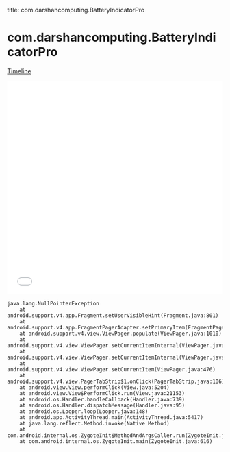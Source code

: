 title: com.darshancomputing.BatteryIndicatorPro

# com.darshancomputing.BatteryIndicatorPro

[Timeline](./vis-timeline.html)

<iframe src="./vis-timeline.html" width="100%" height="500px" style="border:none;"></iframe>

```
java.lang.NullPointerException
	at android.support.v4.app.Fragment.setUserVisibleHint(Fragment.java:801)
	at android.support.v4.app.FragmentPagerAdapter.setPrimaryItem(FragmentPagerAdapter.java:130)
	at android.support.v4.view.ViewPager.populate(ViewPager.java:1010)
	at android.support.v4.view.ViewPager.setCurrentItemInternal(ViewPager.java:523)
	at android.support.v4.view.ViewPager.setCurrentItemInternal(ViewPager.java:495)
	at android.support.v4.view.ViewPager.setCurrentItem(ViewPager.java:476)
	at android.support.v4.view.PagerTabStrip$1.onClick(PagerTabStrip.java:106)
	at android.view.View.performClick(View.java:5204)
	at android.view.View$PerformClick.run(View.java:21153)
	at android.os.Handler.handleCallback(Handler.java:739)
	at android.os.Handler.dispatchMessage(Handler.java:95)
	at android.os.Looper.loop(Looper.java:148)
	at android.app.ActivityThread.main(ActivityThread.java:5417)
	at java.lang.reflect.Method.invoke(Native Method)
	at com.android.internal.os.ZygoteInit$MethodAndArgsCaller.run(ZygoteInit.java:726)
	at com.android.internal.os.ZygoteInit.main(ZygoteInit.java:616)

```



